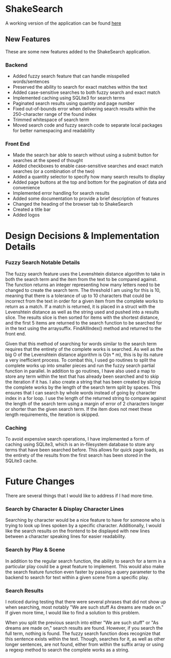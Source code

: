 # ShakeSearch

A working version of the application can be found [here](https://jakedevar-shakesearch.onrender.com/)

## New Features
These are some new features added to the ShakeSearch application.

### Backend
* Added fuzzy search feature that can handle misspelled words/sentences
* Preserved the ability to search for exact matches within the text
* Added case-sensitive searches to both fuzzy search and exact match
* Implemented caching using SQLite3 for search terms
* Paginated search results using quantity and page number
* Fixed out-of-bounds error when delivering search results within the 250-character range of the found index
* Trimmed whitespace of search term
* Moved search code and fuzzy search code to separate local packages for better namespacing and readability

### Front End
* Made the search bar able to search without using a submit button for searches at the speed of thought
* Added checkboxes to enable case-sensitive searches and exact match searches (or a combination of the two)
* Added a quantity selector to specify how many search results to display
* Added page buttons at the top and bottom for the pagination of data and convenience
* Implemented error handling for search results
* Added some documentation to provide a brief description of features
* Changed the heading of the browser tab to ShakeSearch
* Created a title bar
* Added logos

# Design Decisions & Implementation Details
### Fuzzy Search Notable Details
The fuzzy search feature uses the Levenshtein distance algorithm to take in both the search term and the item from the text to be compared against.
The function returns an integer representing how many letters need to be changed to create the search term.
The threshold I am using for this is 10, meaning that there is a tolerance of up to 10 characters that could be incorrect from the text in order for a given item from the complete works to return as a match.
If a match is returned, it is placed in a struct with the Levenshtein distance as well as the string used and pushed into a results slice.
The results slice is then sorted for items with the shortest distance, and the first 5 items are returned to the search function to be searched for in the text using the arraysuffix.
FindAllIndex() method and returned to the front end.

Given that this method of searching for words similar to the search term requires that the entirety of the complete works is searched.
As well as the big O of the Levenshtein distance algorithm is O(n * m), this is by its nature a very inefficient process.
To combat this, I used go routines to split the complete works up into smaller pieces and run the fuzzy search partial function in parallel.
In addition to go routines, I have also used a map to store any term within the text that has already been searched and to skip the iteration if it has.
I also create a string that has been created by slicing the complete works by the length of the search term split by spaces.
This ensures that I can search by whole words instead of going by character index in a for loop.
I use the length of the returned string to compare against the length of the search term using a margin of error of 2 characters longer or shorter than the given search term.
If the item does not meet these length requirements, the iteration is skipped.

### Caching
To avoid expensive search operations, I have implemented a form of caching using SQLite3, which is an in-filesystem database to store any terms that have been searched before. This allows for quick page loads, as the entirety of the results from the first search has been stored in the SQLite3 cache.


# Future Changes
There are several things that I would like to address if I had more time.

### Search by Character & Display Character Lines
Searching by character would be a nice feature to have for someone who is trying to look up lines spoken by a specific character. Additionally, I would like the search results on the frontend to be displayed with new lines between a character speaking lines for easier readability.

### Search by Play & Scene
In addition to the regular search function, the ability to search for a term in a particular play could be a great feature to implement. This would also make the search feature function even faster by passing a query parameter to the backend to search for text within a given scene from a specific play.

### Search Results
I noticed during testing that there were several phrases that did not show up when searching, most notably "We are such stuff As dreams are made on." If given more time, I would like to find a solution to this problem.

When you split the previous search into either "We are such stuff" or "As dreams are made on," search results are found. However, if you search the full term, nothing is found. The fuzzy search function does recognize that this sentence exists within the text. Though, searches for it, as well as other longer sentences, are not found, either from within the suffix array or using a regexp method to search the complete works as a string.
